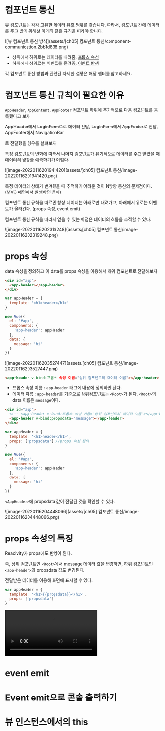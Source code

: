 # 컴포넌트 통신

뷰 컴포넌트는 각각 고유한 데이터 유효 범위를 갖습니다. 따라서, 컴포넌트 간에 데이터를 주고 받기 위해선 아래와 같은 규칙을 따라야 합니다.

![뷰 컴포넌트 통신 방식](assets/[ch05] 컴포넌트 통신/component-communication.2bb1d838.png)

- 상위에서 하위로는 데이터를 내려줌, [프롭스 속성](https://joshua1988.github.io/vue-camp/vue/props.html)
- 하위에서 상위로는 이벤트를 올려줌, [이벤트 발생](https://joshua1988.github.io/vue-camp/vue/event-emit.html)

각 컴포넌트 통신 방법과 관련된 자세한 설명은 해당 챕터를 참고하세요.



# 컴포넌트 통신 규칙이 필요한 이유

`AppHeader`, `AppContent`, `AppFooter` 컴포넌트 하위에 추가적으로 다음 컴포넌트를 등록했다고 보자

AppHeader에서 LoginForm으로 데이터 전달, LoginForm에서 AppFooter로 전달, AppFooter에서 NavigationBar

로 전달했을 경우를 살펴보자

특정 컴포넌트의 변화에 따라서 나머지 컴포넌트가  유기적으로 데이터를 주고 받았을 때 데이터의 방향을 예측하기가 어렵다.

![image-20220116201941420](assets/[ch05] 컴포넌트 통신/image-20220116201941420.png)

특정 데이터의 상태가 변겨됐을 때 추적하기 어려운 것이 N방향 통신의 문제점이다. (MVC 패턴에서 발생하던 문제)



컴포넌트 통신 규칙을 따르면 항상 데이터는 아래로만 내려가고, 아래에서 위로는 이벤트가 올라간다. (props 속성, event emit)

컴포넌트 통신 규칙을 따라서 얻을 수 있는 이점은 데이터의 흐름을 추적할 수 있다. 

![image-20220116202319248](assets/[ch05] 컴포넌트 통신/image-20220116202319248.png)



# props 속성

data 속성을 정의하고 이 data를 props 속성을 이용해서 하위 컴포넌트로 전달해보자

```html
<div id="app">
  <app-header></app-header>
</div>
```

```js
var appHeader = {
  template: '<h1>header</h1>'
}

new Vue({
  el: '#app',
  components: {
    'app-header': appHeader
  },
  data: {
    message: 'hi'
  }
})
```

![image-20220116203527447](assets/[ch05] 컴포넌트 통신/image-20220116203527447.png)



```html
<app-header v-bind:프롭스 속성 이름="상위 컴포넌트의 데이터 이름"></app-header>
```

* 프롭스 속성 이름 : `app-header` 태그에 내용에 정의하면 된다. 
* 데이터 이름 : `app-header`를 기준으로 상위컴포넌트는 `<Root>`가 된다. `<Root>`의 data 이름은 `message`이다.



```html
<div id="app">
  <!-- <app-header v-bind:프롭스 속성 이름="상위 컴포넌트의 데이터 이름"></app-header> -->
  <app-header v-bind:propsdata="message"></app-header>
</div>
```

```js
var appHeader = {
  template: '<h1>header</h1>',
  props: ['propsdata'] //props 속성 정의
}

new Vue({
  el: '#app',
  components: {
    'app-header': appHeader
  },
  data: {
    message: 'hi'
  }
})
```



`<AppHeader>`에 propsdata 값이 전달된 것을 확인할 수 있다.

![image-20220116204448066](assets/[ch05] 컴포넌트 통신/image-20220116204448066.png)





# props 속성의 특징

Reacivity가 props에도 반영이 된다.

즉, 상위 컴포넌트인 `<Root>`에서 message 데이터 값을 변경하면, 하위 컴포넌트인 `<app-header>`의 propsdata 값도 변경된다.



전달받은 데이터를 이용해 화면에 표시할 수 있다.

```js
var appHeader = {
  template: '<h1>{{propsdata}}</h1>',
  props: ['propsdata']
}
```

<video src="../../../../../Desktop/화면 기록 2022-01-16 오후 9.00.11.mov"></video>



# event emit







# Event emit으로 콘솔 출력하기







# 뷰 인스턴스에서의 this





